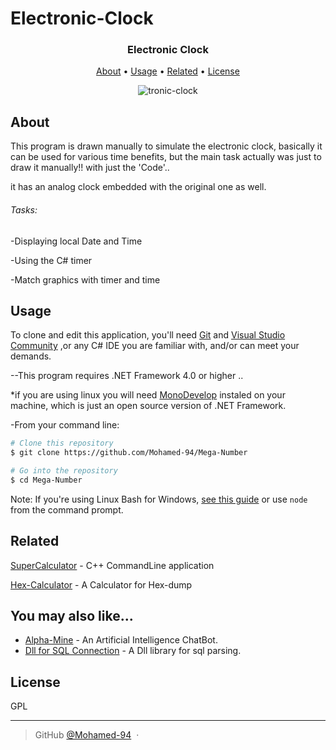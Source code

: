 # Electronic-Clock
  <h3 align="center">
  
  Electronic Clock
  <br>
</h3>
 
<p align="center">
  <a href="#About">About</a> •
  <a href="#Usage">Usage</a> •
  <a href="#related">Related</a> •
  <a href="#license">License</a>
</p>
<div align="center">

 ![tronic-clock](https://user-images.githubusercontent.com/38832580/43360997-b5fd54c4-92bb-11e8-926e-7df67190bea9.gif)

</div>

## About
 
This program is drawn manually to simulate the electronic clock, basically it can be used for various time benefits, but the main task actually was just to draw it manually!! with just the 'Code'..

it has an analog clock embedded with the original one as well.

<h6>
Tasks:
</h6>
 -Displaying local Date and Time
 
 -Using the C# timer 
 
 -Match graphics with timer and time


## Usage

To clone and edit this application, you'll need [Git](https://git-scm.com) and [Visual Studio Community](https://visualstudio.microsoft.com/thank-you-downloading-visual-studio/?sku=Community&rel=15#) ,or any C# IDE you are familiar with, and/or can meet your demands.

--This program requires .NET Framework 4.0 or higher ..

*if you are using linux you will need [MonoDevelop](https://www.monodevelop.com/download/#fndtn-download-lin) instaled on your machine, which is just an open source version of .NET Framework.

-From your command line:

```bash
# Clone this repository
$ git clone https://github.com/Mohamed-94/Mega-Number

# Go into the repository
$ cd Mega-Number

```

Note: If you're using Linux Bash for Windows, [see this guide](https://www.howtogeek.com/261575/how-to-run-graphical-linux-desktop-applications-from-windows-10s-bash-shell/) or use `node` from the command prompt.


 
## Related

[SuperCalculator](https://github.com/Mohamed-94/Super-Calculator_Cpp_CommandLine) - C++ CommandLine application

[Hex-Calculator](https://github.com/Mohamed-94/HexCalculator) - A Calculator for Hex-dump
 

## You may also like...

- [Alpha-Mine](https://github.com/Mohamed-94/Alpha-Mine-ChatBot) - An Artificial Intelligence ChatBot.
- [Dll for SQL Connection](https://github.com/Mohamed-94/DLL-for-SQL-Connection) - A Dll library for sql parsing.

## License

GPL

---

> GitHub [@Mohamed-94](https://github.com/Mohamed-94) &nbsp;&middot;&nbsp;



